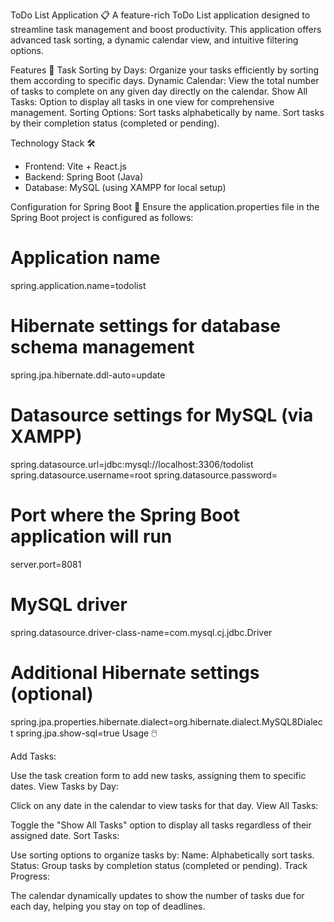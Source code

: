 ToDo List Application 📋
A feature-rich ToDo List application designed to streamline task management and boost productivity. This application offers advanced task sorting, a dynamic calendar view, and intuitive filtering options.

Features 🌟
Task Sorting by Days: Organize your tasks efficiently by sorting them according to specific days.
Dynamic Calendar: View the total number of tasks to complete on any given day directly on the calendar.
Show All Tasks: Option to display all tasks in one view for comprehensive management.
Sorting Options:
Sort tasks alphabetically by name.
Sort tasks by their completion status (completed or pending).

Technology Stack 🛠️
-  Frontend: Vite + React.js
-  Backend: Spring Boot (Java)
-  Database: MySQL (using XAMPP for local setup)

Configuration for Spring Boot 🔧
Ensure the application.properties file in the Spring Boot project is configured as follows:

# Application name
spring.application.name=todolist

# Hibernate settings for database schema management
spring.jpa.hibernate.ddl-auto=update

# Datasource settings for MySQL (via XAMPP)
spring.datasource.url=jdbc:mysql://localhost:3306/todolist
spring.datasource.username=root
spring.datasource.password=

# Port where the Spring Boot application will run
server.port=8081

# MySQL driver
spring.datasource.driver-class-name=com.mysql.cj.jdbc.Driver

# Additional Hibernate settings (optional)
spring.jpa.properties.hibernate.dialect=org.hibernate.dialect.MySQL8Dialect
spring.jpa.show-sql=true
Usage 🖱️


Add Tasks:

Use the task creation form to add new tasks, assigning them to specific dates.
View Tasks by Day:

Click on any date in the calendar to view tasks for that day.
View All Tasks:

Toggle the "Show All Tasks" option to display all tasks regardless of their assigned date.
Sort Tasks:

Use sorting options to organize tasks by:
Name: Alphabetically sort tasks.
Status: Group tasks by completion status (completed or pending).
Track Progress:

The calendar dynamically updates to show the number of tasks due for each day, helping you stay on top of deadlines.
